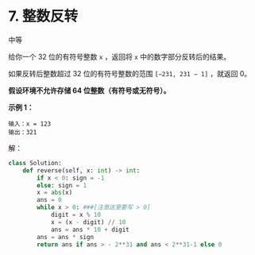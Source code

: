 # 7. 整数反转

中等

给你一个 32 位的有符号整数 `x` ，返回将 `x` 中的数字部分反转后的结果。

如果反转后整数超过 32 位的有符号整数的范围 `[−231, 231 − 1]` ，就返回 0。

**假设环境不允许存储 64 位整数（有符号或无符号）。**

 

**示例 1：**

```
输入：x = 123
输出：321
```

解：

```python
class Solution:
    def reverse(self, x: int) -> int:
        if x < 0: sign = -1 
        else: sign = 1
        x = abs(x)
        ans = 0
        while x > 0: ###[注意这里要写 > 0]
            digit = x % 10 
            x = (x - digit) // 10
            ans = ans * 10 + digit
        ans = ans * sign
        return ans if ans > - 2**31 and ans < 2**31-1 else 0    
```


